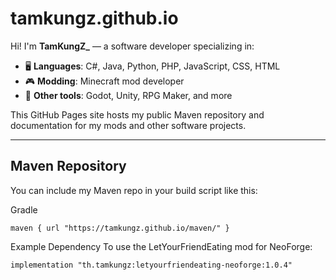 
# tamkungz.github.io

Hi! I'm **TamKungZ_** — a software developer specializing in:

- 🖥️ **Languages**: C#, Java, Python, PHP, JavaScript, CSS, HTML  
- 🎮 **Modding**: Minecraft mod developer  
- 🎨 **Other tools**: Godot, Unity, RPG Maker, and more

This GitHub Pages site hosts my public Maven repository and documentation for my mods and other software projects.

---

## Maven Repository

You can include my Maven repo in your build script like this:

Gradle

`maven { url "https://tamkungz.github.io/maven/" }`

Example Dependency
To use the LetYourFriendEating mod for NeoForge:

`implementation "th.tamkungz:letyourfriendeating-neoforge:1.0.4"`
